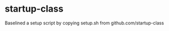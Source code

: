 startup-class
=============
Baselined a setup script by copying setup.sh from github.com/startup-class
